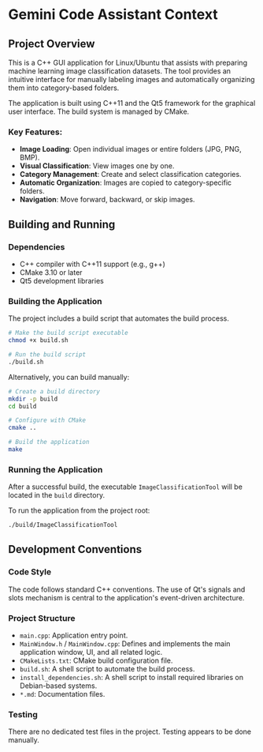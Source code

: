 # Gemini Code Assistant Context

## Project Overview

This is a C++ GUI application for Linux/Ubuntu that assists with preparing machine learning image classification datasets. The tool provides an intuitive interface for manually labeling images and automatically organizing them into category-based folders.

The application is built using C++11 and the Qt5 framework for the graphical user interface. The build system is managed by CMake.

### Key Features:
- **Image Loading**: Open individual images or entire folders (JPG, PNG, BMP).
- **Visual Classification**: View images one by one.
- **Category Management**: Create and select classification categories.
- **Automatic Organization**: Images are copied to category-specific folders.
- **Navigation**: Move forward, backward, or skip images.

## Building and Running

### Dependencies
- C++ compiler with C++11 support (e.g., g++)
- CMake 3.10 or later
- Qt5 development libraries

### Building the Application
The project includes a build script that automates the build process.

```bash
# Make the build script executable
chmod +x build.sh

# Run the build script
./build.sh
```

Alternatively, you can build manually:

```bash
# Create a build directory
mkdir -p build
cd build

# Configure with CMake
cmake ..

# Build the application
make
```

### Running the Application
After a successful build, the executable `ImageClassificationTool` will be located in the `build` directory.

To run the application from the project root:
```bash
./build/ImageClassificationTool
```

## Development Conventions

### Code Style
The code follows standard C++ conventions. The use of Qt's signals and slots mechanism is central to the application's event-driven architecture.

### Project Structure
- `main.cpp`: Application entry point.
- `MainWindow.h` / `MainWindow.cpp`: Defines and implements the main application window, UI, and all related logic.
- `CMakeLists.txt`: CMake build configuration file.
- `build.sh`: A shell script to automate the build process.
- `install_dependencies.sh`: A shell script to install required libraries on Debian-based systems.
- `*.md`: Documentation files.

### Testing
There are no dedicated test files in the project. Testing appears to be done manually.
